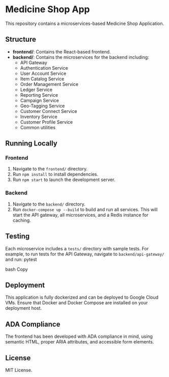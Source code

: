 # Medicine Shop App

This repository contains a microservices-based Medicine Shop Application.

## Structure

- **frontend/**: Contains the React-based frontend.
- **backend/**: Contains the microservices for the backend including:
  - API Gateway
  - Authentication Service
  - User Account Service
  - Item Catalog Service
  - Order Management Service
  - Ledger Service
  - Reporting Service
  - Campaign Service
  - Geo-Tagging Service
  - Customer Connect Service
  - Inventory Service
  - Customer Profile Service
  - Common utilities

## Running Locally

### Frontend
1. Navigate to the `frontend/` directory.
2. Run `npm install` to install dependencies.
3. Run `npm start` to launch the development server.

### Backend
1. Navigate to the `backend/` directory.
2. Run `docker-compose up --build` to build and run all services.
   This will start the API gateway, all microservices, and a Redis instance for caching.

## Testing

Each microservice includes a `tests/` directory with sample tests.
For example, to run tests for the API Gateway, navigate to `backend/api-gateway/` and run:
pytest

bash
Copy

## Deployment

This application is fully dockerized and can be deployed to Google Cloud VMs.
Ensure that Docker and Docker Compose are installed on your deployment host.

## ADA Compliance

The frontend has been developed with ADA compliance in mind, using semantic HTML, proper ARIA attributes, and accessible form elements.

## License

MIT License.
